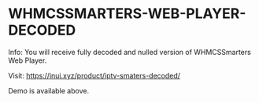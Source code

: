 # WHMCSSMARTERS-WEB-PLAYER-DECODED

Info: You will receive fully decoded and nulled version of WHMCSSmarters Web Player.

Visit: https://inui.xyz/product/iptv-smaters-decoded/

Demo is available above.
